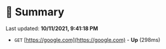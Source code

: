 # 📖 Summary
Last updated: **10/11/2021, 9:41:18 PM**

- `GET` [https://google.com](https://google.com) - **Up** (298ms)
